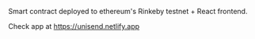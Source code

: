 Smart contract deployed to ethereum's Rinkeby testnet + React frontend.

Check app at https://unisend.netlify.app
